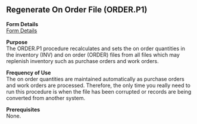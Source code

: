 ##  Regenerate On Order File (ORDER.P1)

<PageHeader />

**Form Details**  
[ Form Details ](ORDER-P1-1/)   

**Purpose**  
The ORDER.P1 procedure recalculates and sets the on order quantities in the
inventory (INV) and on order (ORDER) files from all files which may replenish
inventory such as purchase orders and work orders.

**Frequency of Use**  
The on order quantities are maintained automatically as purchase orders and
work orders are processed. Therefore, the only time you really need to run
this procedure is when the file has been corrupted or records are being
converted from another system.

**Prerequisites**  
None.

<badge text= "Version 8.10.57" vertical="middle" />

<PageFooter />